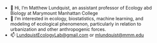 - 👋 Hi, I’m Matthew Lundquist, an assistant professor of Ecology abd Biology at Marymount Manhattan College
- 👀 I’m interested in ecology, biostatistics, machine learning, and modeling of ecological phenomenon, particularly in relation to urbanization and other anthropogenic forces.
- 📫 LundquistEcologyLab@gmail.com or mlundquist@mmm.edu

<!---
lundquist-ecology-lab/lundquist-ecology-lab is a ✨ special ✨ repository because its `README.md` (this file) appears on your GitHub profile.
You can click the Preview link to take a look at your changes.
--->
